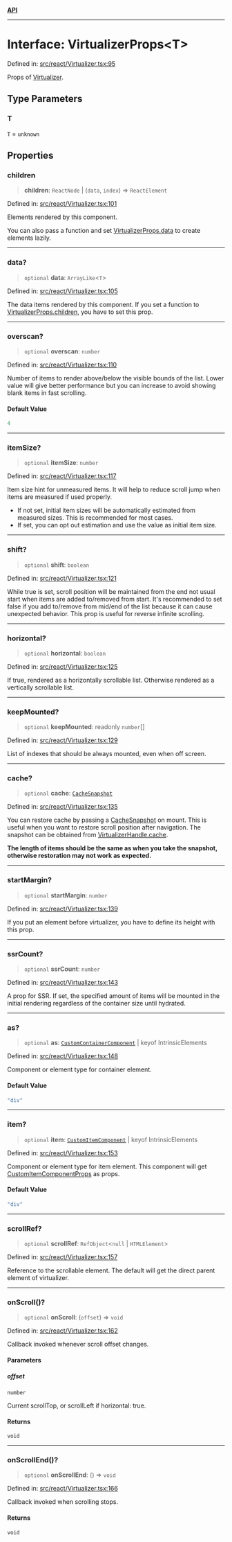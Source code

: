 [**API**](../../API.md)

***

# Interface: VirtualizerProps\<T\>

Defined in: [src/react/Virtualizer.tsx:95](https://github.com/inokawa/virtua/blob/b9c4491d8dae78e5f58fc42b558b3af89abe1188/src/react/Virtualizer.tsx#L95)

Props of [Virtualizer](../variables/Virtualizer.md).

## Type Parameters

### T

`T` = `unknown`

## Properties

### children

> **children**: `ReactNode` \| (`data`, `index`) => `ReactElement`

Defined in: [src/react/Virtualizer.tsx:101](https://github.com/inokawa/virtua/blob/b9c4491d8dae78e5f58fc42b558b3af89abe1188/src/react/Virtualizer.tsx#L101)

Elements rendered by this component.

You can also pass a function and set [VirtualizerProps.data](#data) to create elements lazily.

***

### data?

> `optional` **data**: `ArrayLike`\<`T`\>

Defined in: [src/react/Virtualizer.tsx:105](https://github.com/inokawa/virtua/blob/b9c4491d8dae78e5f58fc42b558b3af89abe1188/src/react/Virtualizer.tsx#L105)

The data items rendered by this component. If you set a function to [VirtualizerProps.children](#children), you have to set this prop.

***

### overscan?

> `optional` **overscan**: `number`

Defined in: [src/react/Virtualizer.tsx:110](https://github.com/inokawa/virtua/blob/b9c4491d8dae78e5f58fc42b558b3af89abe1188/src/react/Virtualizer.tsx#L110)

Number of items to render above/below the visible bounds of the list. Lower value will give better performance but you can increase to avoid showing blank items in fast scrolling.

#### Default Value

```ts
4
```

***

### itemSize?

> `optional` **itemSize**: `number`

Defined in: [src/react/Virtualizer.tsx:117](https://github.com/inokawa/virtua/blob/b9c4491d8dae78e5f58fc42b558b3af89abe1188/src/react/Virtualizer.tsx#L117)

Item size hint for unmeasured items. It will help to reduce scroll jump when items are measured if used properly.

- If not set, initial item sizes will be automatically estimated from measured sizes. This is recommended for most cases.
- If set, you can opt out estimation and use the value as initial item size.

***

### shift?

> `optional` **shift**: `boolean`

Defined in: [src/react/Virtualizer.tsx:121](https://github.com/inokawa/virtua/blob/b9c4491d8dae78e5f58fc42b558b3af89abe1188/src/react/Virtualizer.tsx#L121)

While true is set, scroll position will be maintained from the end not usual start when items are added to/removed from start. It's recommended to set false if you add to/remove from mid/end of the list because it can cause unexpected behavior. This prop is useful for reverse infinite scrolling.

***

### horizontal?

> `optional` **horizontal**: `boolean`

Defined in: [src/react/Virtualizer.tsx:125](https://github.com/inokawa/virtua/blob/b9c4491d8dae78e5f58fc42b558b3af89abe1188/src/react/Virtualizer.tsx#L125)

If true, rendered as a horizontally scrollable list. Otherwise rendered as a vertically scrollable list.

***

### keepMounted?

> `optional` **keepMounted**: readonly `number`[]

Defined in: [src/react/Virtualizer.tsx:129](https://github.com/inokawa/virtua/blob/b9c4491d8dae78e5f58fc42b558b3af89abe1188/src/react/Virtualizer.tsx#L129)

List of indexes that should be always mounted, even when off screen.

***

### cache?

> `optional` **cache**: [`CacheSnapshot`](CacheSnapshot.md)

Defined in: [src/react/Virtualizer.tsx:135](https://github.com/inokawa/virtua/blob/b9c4491d8dae78e5f58fc42b558b3af89abe1188/src/react/Virtualizer.tsx#L135)

You can restore cache by passing a [CacheSnapshot](CacheSnapshot.md) on mount. This is useful when you want to restore scroll position after navigation. The snapshot can be obtained from [VirtualizerHandle.cache](VListHandle.md#cache).

**The length of items should be the same as when you take the snapshot, otherwise restoration may not work as expected.**

***

### startMargin?

> `optional` **startMargin**: `number`

Defined in: [src/react/Virtualizer.tsx:139](https://github.com/inokawa/virtua/blob/b9c4491d8dae78e5f58fc42b558b3af89abe1188/src/react/Virtualizer.tsx#L139)

If you put an element before virtualizer, you have to define its height with this prop.

***

### ssrCount?

> `optional` **ssrCount**: `number`

Defined in: [src/react/Virtualizer.tsx:143](https://github.com/inokawa/virtua/blob/b9c4491d8dae78e5f58fc42b558b3af89abe1188/src/react/Virtualizer.tsx#L143)

A prop for SSR. If set, the specified amount of items will be mounted in the initial rendering regardless of the container size until hydrated.

***

### as?

> `optional` **as**: [`CustomContainerComponent`](../type-aliases/CustomContainerComponent.md) \| keyof IntrinsicElements

Defined in: [src/react/Virtualizer.tsx:148](https://github.com/inokawa/virtua/blob/b9c4491d8dae78e5f58fc42b558b3af89abe1188/src/react/Virtualizer.tsx#L148)

Component or element type for container element.

#### Default Value

```ts
"div"
```

***

### item?

> `optional` **item**: [`CustomItemComponent`](../type-aliases/CustomItemComponent.md) \| keyof IntrinsicElements

Defined in: [src/react/Virtualizer.tsx:153](https://github.com/inokawa/virtua/blob/b9c4491d8dae78e5f58fc42b558b3af89abe1188/src/react/Virtualizer.tsx#L153)

Component or element type for item element. This component will get [CustomItemComponentProps](CustomItemComponentProps.md) as props.

#### Default Value

```ts
"div"
```

***

### scrollRef?

> `optional` **scrollRef**: `RefObject`\<`null` \| `HTMLElement`\>

Defined in: [src/react/Virtualizer.tsx:157](https://github.com/inokawa/virtua/blob/b9c4491d8dae78e5f58fc42b558b3af89abe1188/src/react/Virtualizer.tsx#L157)

Reference to the scrollable element. The default will get the direct parent element of virtualizer.

***

### onScroll()?

> `optional` **onScroll**: (`offset`) => `void`

Defined in: [src/react/Virtualizer.tsx:162](https://github.com/inokawa/virtua/blob/b9c4491d8dae78e5f58fc42b558b3af89abe1188/src/react/Virtualizer.tsx#L162)

Callback invoked whenever scroll offset changes.

#### Parameters

##### offset

`number`

Current scrollTop, or scrollLeft if horizontal: true.

#### Returns

`void`

***

### onScrollEnd()?

> `optional` **onScrollEnd**: () => `void`

Defined in: [src/react/Virtualizer.tsx:166](https://github.com/inokawa/virtua/blob/b9c4491d8dae78e5f58fc42b558b3af89abe1188/src/react/Virtualizer.tsx#L166)

Callback invoked when scrolling stops.

#### Returns

`void`
